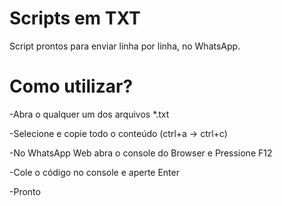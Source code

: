 # Scripts em TXT
Script prontos para enviar linha por linha, no WhatsApp.

# Como utilizar?
-Abra o qualquer um dos arquivos *.txt

-Selecione e copie todo o conteúdo (ctrl+a -> ctrl+c)

-No WhatsApp Web abra o console do Browser e Pressione F12

-Cole o código no console e aperte Enter

-Pronto
